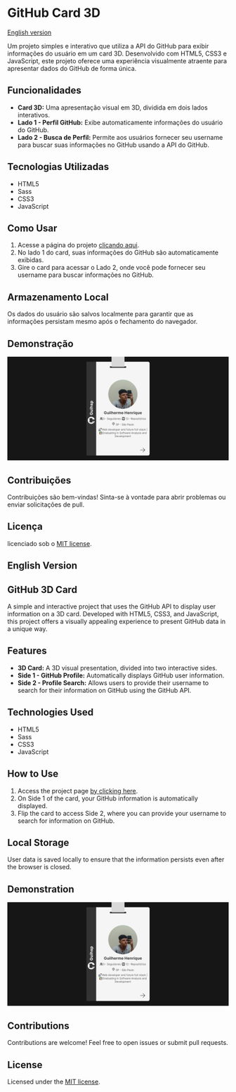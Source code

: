 # GitHub Card 3D

[English version](#english-version) 

Um projeto simples e interativo que utiliza a API do GitHub para exibir informações do usuário em um card 3D. Desenvolvido com HTML5, CSS3 e JavaScript, este projeto oferece uma experiência visualmente atraente para apresentar dados do GitHub de forma única.

## Funcionalidades

- **Card 3D:** Uma apresentação visual em 3D, dividida em dois lados interativos.
- **Lado 1 - Perfil GitHub:** Exibe automaticamente informações do usuário do GitHub.
- **Lado 2 - Busca de Perfil:** Permite aos usuários fornecer seu username para buscar suas informações no GitHub usando a API do GitHub.

## Tecnologias Utilizadas

- HTML5
- Sass
- CSS3
- JavaScript

## Como Usar

1. Acesse a página do projeto [clicando aqui](#).
2. No lado 1 do card, suas informações do GitHub são automaticamente exibidas.
3. Gire o card para acessar o Lado 2, onde você pode fornecer seu username para buscar informações no GitHub.

## Armazenamento Local

Os dados do usuário são salvos localmente para garantir que as informações persistam mesmo após o fechamento do navegador.

## Demonstração

![GitHub Card 3D](./assets/img/captura-de-tela.png)

## Contribuições

Contribuições são bem-vindas! Sinta-se à vontade para abrir problemas ou enviar solicitações de pull.

## Licença

licenciado sob o [MIT license](LICENSE).

## English Version

## GitHub 3D Card

A simple and interactive project that uses the GitHub API to display user information on a 3D card. Developed with HTML5, CSS3, and JavaScript, this project offers a visually appealing experience to present GitHub data in a unique way.

## Features

- **3D Card:** A 3D visual presentation, divided into two interactive sides.
- **Side 1 - GitHub Profile:** Automatically displays GitHub user information.
- **Side 2 - Profile Search:** Allows users to provide their username to search for their information on GitHub using the GitHub API.

## Technologies Used

- HTML5
- Sass
- CSS3
- JavaScript

## How to Use

1. Access the project page [by clicking here](#).
2. On Side 1 of the card, your GitHub information is automatically displayed.
3. Flip the card to access Side 2, where you can provide your username to search for information on GitHub.

## Local Storage

User data is saved locally to ensure that the information persists even after the browser is closed.

## Demonstration

![GitHub 3D Card](./assets/img/captura-de-tela.png)

## Contributions

Contributions are welcome! Feel free to open issues or submit pull requests.

## License

Licensed under the [MIT license](LICENSE).